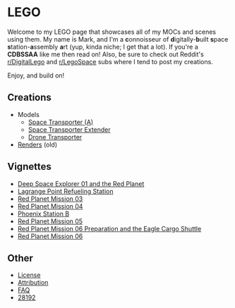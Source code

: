 # LEGO
Welcome to my LEGO page that showcases all of my MOCs and scenes using them.  My name is Mark, and I'm a **c**onnoisseur
of **d**igitally-**b**uilt **s**pace **s**tation-**a**ssembly **a**rt (yup, kinda niche; I get that a lot).  If you're a
**CDBSSAA** like me then read on!  Also, be sure to check out Reddit's [r/DigitalLego](https://www.reddit.com/r/DigitalLego/)
and [r/LegoSpace](https://www.reddit.com/r/LegoSpace/) subs where I tend to post my creations.

Enjoy, and build on!

## Creations
* Models
  * [Space Transporter (A)](models/space-transporter-a.md)<br>
  * [Space Transporter Extender](models/space-transporter-extender.md)<br>
  * [Drone Transporter](models/drone-transporter.md)<br>
* [Renders](renders/01-landing-pad.md) (old)

## Vignettes
* [Deep Space Explorer 01 and the Red Planet](vignettes/dse-01/README.md)
* [Lagrange Point Refueling Station](vignettes/lprs/README.md)
* [Red Planet Mission 03](vignettes/rp-03/README.md)
* [Red Planet Mission 04](vignettes/rp-04_argo-01/README.md)
* [Phoenix Station B](vignettes/ps-b/README.md)
* [Red Planet Mission 05](vignettes/rp-05/README.md)
* [Red Planet Mission 06 Preparation and the Eagle Cargo Shuttle](vignettes/rp-06-pre/README.md)
* [Red Planet Mission 06](vignettes/rp-06/README.md)

## Other
* [License](license.md)
* [Attribution](attribution.md)
* [FAQ](faq.md)<br>
* [28192](28192.md)
